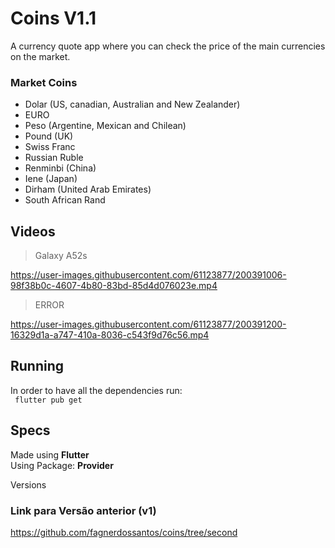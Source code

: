 # Coins V1.1
 A currency quote app where you can check the price of the main currencies on the market.

### Market Coins

- Dolar (US, canadian, Australian and New Zealander)
- EURO
- Peso (Argentine, Mexican and Chilean)
- Pound (UK)
- Swiss Franc
- Russian Ruble
- Renminbi (China)
- Iene (Japan)
- Dirham (United Arab Emirates)
- South African Rand

## Videos
> Galaxy A52s

https://user-images.githubusercontent.com/61123877/200391006-98f38b0c-4607-4b80-83bd-85d4d076023e.mp4

> ERROR

https://user-images.githubusercontent.com/61123877/200391200-16329d1a-a747-410a-8036-c543f9d76c56.mp4

## Running
In order to have all the dependencies run:<br>
``` flutter pub get```

## Specs
Made using **Flutter** <br>
Using Package: **Provider**

Versions

### Link para Versão anterior (v1)
https://github.com/fagnerdossantos/coins/tree/second
